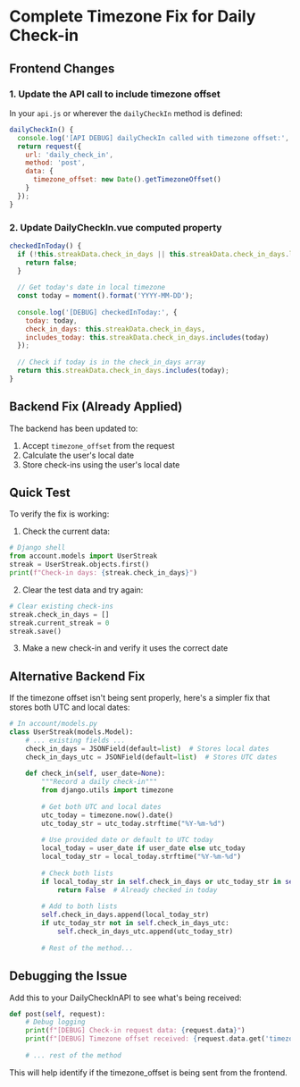 # Complete Timezone Fix for Daily Check-in

## Frontend Changes

### 1. Update the API call to include timezone offset

In your `api.js` or wherever the `dailyCheckIn` method is defined:

```javascript
dailyCheckIn() {
  console.log('[API DEBUG] dailyCheckIn called with timezone offset:', new Date().getTimezoneOffset());
  return request({
    url: 'daily_check_in',
    method: 'post',
    data: {
      timezone_offset: new Date().getTimezoneOffset()
    }
  });
}
```

### 2. Update DailyCheckIn.vue computed property

```javascript
checkedInToday() {
  if (!this.streakData.check_in_days || this.streakData.check_in_days.length === 0) {
    return false;
  }
  
  // Get today's date in local timezone
  const today = moment().format('YYYY-MM-DD');
  
  console.log('[DEBUG] checkedInToday:', {
    today: today,
    check_in_days: this.streakData.check_in_days,
    includes_today: this.streakData.check_in_days.includes(today)
  });
  
  // Check if today is in the check_in_days array
  return this.streakData.check_in_days.includes(today);
}
```

## Backend Fix (Already Applied)

The backend has been updated to:
1. Accept `timezone_offset` from the request
2. Calculate the user's local date
3. Store check-ins using the user's local date

## Quick Test

To verify the fix is working:

1. Check the current data:
```python
# Django shell
from account.models import UserStreak
streak = UserStreak.objects.first()
print(f"Check-in days: {streak.check_in_days}")
```

2. Clear the test data and try again:
```python
# Clear existing check-ins
streak.check_in_days = []
streak.current_streak = 0
streak.save()
```

3. Make a new check-in and verify it uses the correct date

## Alternative Backend Fix

If the timezone offset isn't being sent properly, here's a simpler fix that stores both UTC and local dates:

```python
# In account/models.py
class UserStreak(models.Model):
    # ... existing fields ...
    check_in_days = JSONField(default=list)  # Stores local dates
    check_in_days_utc = JSONField(default=list)  # Stores UTC dates
    
    def check_in(self, user_date=None):
        """Record a daily check-in"""
        from django.utils import timezone
        
        # Get both UTC and local dates
        utc_today = timezone.now().date()
        utc_today_str = utc_today.strftime("%Y-%m-%d")
        
        # Use provided date or default to UTC today
        local_today = user_date if user_date else utc_today
        local_today_str = local_today.strftime("%Y-%m-%d")
        
        # Check both lists
        if local_today_str in self.check_in_days or utc_today_str in self.check_in_days_utc:
            return False  # Already checked in today
        
        # Add to both lists
        self.check_in_days.append(local_today_str)
        if utc_today_str not in self.check_in_days_utc:
            self.check_in_days_utc.append(utc_today_str)
        
        # Rest of the method...
```

## Debugging the Issue

Add this to your DailyCheckInAPI to see what's being received:

```python
def post(self, request):
    # Debug logging
    print(f"[DEBUG] Check-in request data: {request.data}")
    print(f"[DEBUG] Timezone offset received: {request.data.get('timezone_offset', 'NOT SENT')}")
    
    # ... rest of the method
```

This will help identify if the timezone_offset is being sent from the frontend.